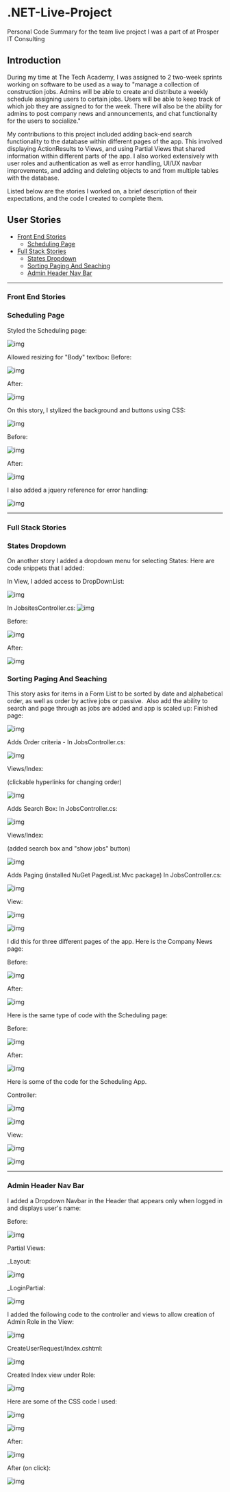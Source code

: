 # .NET-Live-Project

Personal Code Summary for the team live project I was a part of at Prosper IT Consulting



Introduction
------------


During my time at The Tech Academy, I was assigned to 2 two-week sprints working on software to be used as a way to "manage a collection of construction jobs. Admins will be able to create and distribute a weekly schedule assigning users to certain jobs. Users will be able to keep track of which job they are assigned to for the week. There will also be the ability for admins to post company news and announcements, and chat functionality for the users to socialize."

My contributions to this project included adding back-end search functionality to the database within different pages of the app. This involved displaying ActionResults to Views, and using Partial Views that shared information within different parts of the app.  I also worked extensively with user roles and authentication as well as error handling, UI/UX navbar improvements, and adding and deleting objects to and from multiple tables with the database.


Listed below are the stories I worked on, a brief description of their expectations, and the code I created to complete them.

## User Stories
* [Front End Stories](#front-end-stories)
  * [Scheduling Page](#scheduling-page)
* [Full Stack Stories](#full-stack-stories)
  * [States Dropdown](#states-dropdown)
  * [Sorting Paging And Seaching](#sorting-paging-and-seaching)
  * [Admin Header Nav Bar](#admin-header-nav-bar)

------------

### Front End Stories

### Scheduling Page

Styled the Scheduling page:

![img](images/-tWnqFxFBNVbT7XBtC6bsm1ku7nAqkeHhDiwmyK3cSZyivnCJKCFCtjQpYO5Ih-oRHlqALKHUlws1l3xi7daOm_2nYh43q2f_zDusZlkCAJEorM6giyBbqJPgcdM3MEsuOAc2YuV-20191009115909377.png)

Allowed resizing for "Body" textbox:
Before:

![img](images/8n0seYD6La9Ts_NPJ-m8aJc2MwCL0S1JY2XZ4YpYFpwcB1aGzwzlpsuEfAZxNT8a-7gY25D8x3eXWoe8kiQPilANyG5GUiOW_fBRtC0Co1BVABrcvUvaUNwd8L7WqilO1Bl_dyZo-20191009115919748.png)

After:

![img](images/yMjibqanTJ6hqgktaD8j45s9lWg7iVERCLyT6yBB0RzGstmD7tDUnhKZWdWVBj-JFFIJZzMWjamsxH4S_NPdBc6ffWCnZKCbjhqtAEBSVbbYkrJLVzhCtp1Tct-Ylt8LS_qanFjb-20191009115933000.png)

On this story, I stylized the background and buttons using CSS:

![img](images/hj0NhhiZO6gCSMlhyUrgKXvc7DN6FLtx5lqgoPm5jEaTv9x2w-wd7v28vKQ7CnCL8pzUqGDiIlIsCMNWTTOCnBU1sh53RTtOi1Pp_iApXObrm1sSd-_z20CMTmwvrrTPTe3kPKay-20191009115938654.png)


Before:

![img](images/f0WsS9td5UVFk_yTU_RLKIKv6Spex9XY5lFfYI2HBYaCOxjR_48EUUxlDYdnj1D3sObZWflFCIUYxCP4aJ9Q2YAKrNWV-g1ztMzt4iIVc6tj4T_P7YibEsYckw0Pz5t5PPWJsngj-20191009115948105.png)


After:

![img](images/YonLs-AQ8Tpf1wwx9AWoOe0ralXbyhEurfKrZtYdUgt3n86zlNnhCH_T3h3Bmizt5M3gCVUd7aZZ8tGO9oUJnKEyZWWZmKBxSbVVlLPDKGTmwAcuI6oFaWUnBUS8cUnZJtdVl6pV-20191009115958364.png)



I also added a jquery reference for error handling:

![img](images/TEs06TvRFgCM3r5K8GZaF-9vOi9r3QYMwaFAsaTCMzUuPtOiA_i518UBDK0pEtF-ioCbh7mY-ezXWM5kb4F-cLxPyJ0zcb44RY5MxCkGdIJs_JMreZmKnGHaTOh87jJx7o1O5y6C-20191009120720037.png)

------------

### Full Stack Stories

### States Dropdown

On another story I added a dropdown menu for selecting States:
Here are code snippets that I added:

In View, I added access to DropDownList:   

![img](images/Screenshot%202019-10-07%2016.52.09.png)

In JobsitesController.cs:
![img](images/lYcf41YwoRQeo7YFQNw1uBFqvdYh611diQRJ9wjqnPep5hrh78q7p6dosQIVumPGoOx0elghietmoOH39XBumNW8z5b6_Eq9aXPVo1d2C-nu15-Ik7C6bsg10fCZJMggD19Ab_90.png)

Before:

![img](images/5J1An4VbZxuoW3MHAq_qcIDHzd92gkO37HJd5cgdJdgkmOAWY3JEwVBsd1sanCLIkf22sBq61QA5lU-G7PQweGnYDGehMJsQqFYXLX0JlJkwnJxK6F2-RT0ImGMLgPTvP9RRlFiL.png)




After:

![img](images/BnnHMqBf2NDBJ8FG4a0lp2HzEa15GUwGMwkWExjFwTJnXDzcsF3-mvN9VR2Nl3ZMhooeIzFIJfKGEKMjwLDh6OPexV6V_UuCkYQG_Yb82evWmtu5JSRxYwKGKONY_a_xINh0MKkS.png)



### Sorting Paging And Seaching

This story asks for items in a Form List to be sorted by date and alphabetical order, as well as order by active jobs or passive.  Also add the ability to search and page through as jobs are added and app is scaled up:
Finished page:

![img](images/796aclT9_QpZeQEJwWk_fk70MLZqLZquMYuAyhV78AL53-hMyn9uMkB2S8cHbjCAPjscExS-AGKa_6-kS2EtpsJEkVVhSbRRp5rzRJbSxL469MjuPYyHrA_oB7yW8VU5Eove5wBE.png)


Adds Order criteria -
In JobsController.cs:
       

![img](images/_z_4efa5tou4AzvRkdDNnwLFUHigbiOQOZJCC5DM_ojfGrjQPSZOxAwIqzuhe5AWn2875RBNCA9hMTL-m5zlerIBlPnrRnaZRNGrhk_oX8sVUhTy4Wf9IZUkzK4DbMoCQlFj9QXN.png)



Views/Index:

(clickable hyperlinks for changing order) 	



![img](images/DndQ7U5V-nDFWaATQvceFfdtwcXMB7D-APW7nmSwwoZhZynANuF_SO16NhxiK-K99HxEReuJlCWkuq0jHVd6-yeZiEyJYSWeLwRj2ONiu7Rncj1UPp-SQ4rwS4RXTeoBFRIUIWR4.png)



Adds Search Box:
In JobsController.cs:

![img](images/DBNYW7x1b5emsoW8EFGegweeKgFfDBuB4goMjAPhXLyEG8rQgAwHgSHjQVLqMmxsUgYT9q_Itn5EWonjTYIuEByeoRGCkZ1GuqEHRGFaJ6NG1ppp__8UOoDGwO47qCsX13KRIPzi.png)



Views/Index:

(added search box and "show jobs" button)

![img](images/goi76mxBojd-WvQP7PgoVqF407D22koxqvx1Yxg6Kvv8JXiEFqAcbR03fDEjHyPvCyl7t3aclCO7lX1mFkWrqfsKXwIIuZx3w3z7q5bfle5318cLXLq2Oe0E5Tzlo-xZIIBOosw6.png)





Adds Paging (installed NuGet PagedList.Mvc package)
In JobsController.cs:

![img](images/5UE9JGCQ_FyE5doDuQFyxL9Jh0kNNI6o23-P-Nu1MIhiFxnD8xLmqAWv711srWbgzzPAEb56GUPK7ozPHXMzEKSBUZo6aY0PYdqMNWun7Zo1D4Ei0E46H-wCExcRTXsOTI5YVcr-.png)





View:



![img](images/0y3bvfa75a3rKWWLZCZrGUhzPGdOS7b39zZtfQsnDoSV_x-iv4Yfk_hf32r0-CTwPbduSye-27MvqgN-ycMSzMiV6zGpN6PX-a4DJLMsBXg17_ODBNerDyJ00KBvaxXsrvLPg7KH.png)

![img](images/QNLh4hfqe3M6mOIpEYqXB3zZevQJd8x6ueAkD8VWeZlUYPUgbmH-q1xqs7yya9xGMrazn1jjdkTYyNSTtbFjKPAv_QPyQOw7ZTB8K8e_8yxYs9w0x0v0rZDtCa9iO3ksoE1pCcyo.png)



I did this for three different pages of the app.  Here is the Company News page:

Before:



![img](images/LsHtsy0l6tevF9-kMMaic1qOEytQC0FG7kXlMlvoO7TPcn1aH9GOgjX2EBt80oYuoDz_z-ElrctmOueJtKVY3jsJDf0MgUrpjePn4DPecnJIfiqXxOeGHx4cbhn0_eqJz_wkHUCv.png)





After:

![img](images/BgvG41_kbKPmjORSvDLEkI8QpRlwikbziXFoyig8myW7sF1zVWvT9TyE_5tatZnOcHrrIOfB_4TMkPB7-CG-eI1cArrX2Q2fhZl3efS0dOIxh2pIIsFhvvXmu0iklHaWsDPRSOOc.png)




Here is the same type of code with the Scheduling page:



Before:

![img](images/drYWzzR7nsoyxiGgokj0PnKws3DtgjAxif1f8Cvy8GUrG9FGj_6quF2rjLMccciBvwN_27zNgamFsiQHYv9pAobfhSCDHRBmXd0xVVn6UqhT-ndEeIdkiaexSRIxwx6QKLzhO4i9.png)





After:



![img](images/bI9efVWmKZ1g9vbLYpRIHDOr-C-IfN2GgX_Tn7-5pkp4Hf0daMNk4SWqGpXGOtwI5TVPrd5LsLlF2oHh8mjAt1F-t-iHIOZR7byofd7ygif-tP5vl-RboskEVr8W_cRZbI394wvU.png)





Here is some of the code for the Scheduling App.

Controller:

![img](images/VO2UQKH0cxXu4moSf-n8brSSDA0vGJRlKrsHdGWOmBNf257bTWfKLU69KR2QAvA1lSjKlTcvn-F5U0YhVjTiIAF3hZIfT5_MQ7O7FYaecX6tbFyhW2G8eRXjxXC-OT5jyQLRW_Mb.png)

![img](images/HJzpLZFtIyu4qQcdbFlqvEkUX2PSuSzERCdoGFFPuIZC5Y8I7QzMx7V8d9gWXF7TdbB5J0Qsn65t7ZaZfRZMdu27rxzCQ73qXv9uXQbtDnQyOLn0s4QKqTqvt-hbPBimCGPkThId.png)



View:

![img](images/AFxeGl7SGaLNgb8GxqW6cb7BOuD6_PMQsAyQArPlHaBdDvWmoIqEZweb26XRn1AchvSM55yDQF13dkiyg5MYot6O4ofSXZ0sT7S1BA7Ng93qWppQJZ4qWusKNpcaZ3VQBlUTMGYQ.png)

![img](images/WvrEoOQ-RVxZ-w6kE2xh0N5JWlyVz9rADxpn1k-GLcOm4bFHyIhTNlex01ePdBJTVn-DjBeShSP6d2YmLm6OwxrVIudqjMoslXgQ5LpofIZBnz-kpIaXrykY_sRDcVBRfVXJyzey.png)


------------


### Admin Header Nav Bar

I added a Dropdown Navbar in the Header that appears only when logged in and displays user's name:



Before:

![img](images/wZAUhAnSbjIsx2TaSILHkq6xZVc2EbkB-wmV7cSsQO2CkJ-KVHL9FZYmwCp7ab5PcmaGwrT1y4skQaLyensw1XmjUv6w0YHpQSJvwAnR4oVzoysRZfqhDP9sHmueO2redkl1Fdar.png)



Partial Views:

_Layout:

![img](images/YMVthDQH6SdxcoZVjITddakWuD-rd-e411Z-823FsNLxT39595k02O3zbRtn4ccB86QBrbpt5VQ9dOxLjqYzyMGcahMi6jO0SKb8Q2dM8jjJNk-qoHv883DqIXy5BMm-n0fI76RK.png)





_LoginPartial:

![img](images/TOSbxGmKr1k0Blz6h26W9uahuv8YzIIio5GC2rC1mdBVhCIpFXsKoFnXXuDPZt7mEtj8uRsuw3C2y6oBKCftzJDi2VIYy6Usvi_H1VSEN4sPYPAhaHhv85j9DV6X2NCJ0aode7zP.png)





I added the following code to the controller and views to allow creation of Admin Role in the View:

![img](images/BiBtRND0MlYzdW_2tgSZ_Q7RGDjGTHKBJYUCRvqHNRRw1_zhcRV2JnSzLa4-P0sbaTYeVKaPQ-wldS0CXlpMRSSKnRMbb06uskFGLxW14WphPNiqM7KgmAKGSw-t7nFZgpQJvX-w.png)

CreateUserRequest/Index.cshtml:

![img](images/puXRef974Ilojh8U0FuTd5p7IR1kFbBJ9R0ay88Lb9oVVZt4owIv-r6NDWET0fNf7_hg_S-sU5FT5_OjKggMfHO1R1NiLw8o59F6z_RpVIla_Mm1dz6DWohPcyhhWO2PpOEa8Dyn.png)





Created Index view under Role:

![img](images/GA2srU8nuy8k6Ydthz2fDguP7OjYKseLCTBN_tPpoP587Zw4-Dd5XasIndD4lZsk6nfkaJpptqDN0YJvHWwoqc0yYqfpkAjqOxOU-VYvISVuhFxFchVhoIlXBfAebUaV_Gqfvz3R.png)



Here are some of the CSS code I used:

![img](images/pPGvScYki60v3XILI9Hw640gVg5n08dOi49yJyjFOOH45oLfwb5v0wmIH1eo4a5Hio9Q0gu9HefMvyoy4vyjSGpXcZ3u4d6LYEwSkAwK32RRWB3Xc4kS_amEHdQcNGnphgEQJdPY.png)

![img](images/3z7l0f01g56sCGs4QD21ceLTstMNWjZa-LKLLatEqieQozm9jFjcA5x_bOnUGh8HTC11tRa6kYYNFlZnclat0CN284e5EhPY4I4Ba_ojRf8sf-7L_iKy0LFdUTynKMfSV05LNUdd.png)





After:

![img](images/OnZvKCSSKJi-J-g9D1jl60VzQNRM7vZKkoruV10U7Abe2wG-EulvgIuWdDU-ljYpJnPobLk4ZiKrLPpLCHAB7tINYGP3jGNdgRqCRarGUC71v25z2NpPu_KAv9d__FE7pvWf3Tj0.png)



After (on click):

![img](images/TY4Qm-XG6EC56w6E9iNlChDEV5vCOhrEu7geq-gNU_6eBD4u7y-2ZdY21ZmWq9jgzkiU_LDrDqeCsog9teT45q2a0Qr8yhOANa6LTbEy9H99aiQOBSUmLxMpRx0q56EzaimRNMvJ.png)



